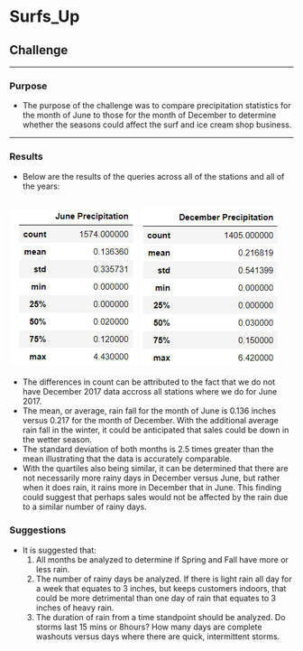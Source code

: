 # Surfs_Up

## Challenge
---
### Purpose
  - The purpose of the challenge was to compare precipitation statistics for the month of June to those for the month of December to determine whether the seasons could affect the surf and ice cream shop business.  
---
### Results
  - Below are the results of the queries across all of the stations and all of the years:

![June_Precipitation](June_Precipitation.png) ![December Precipitation](December_Precipitation.png)
---
  - The differences in count can be attributed to the fact that we do not have December 2017 data accross all stations where we do for June 2017.
  - The mean, or average, rain fall for the month of June is 0.136 inches versus 0.217 for the month of December.  With the additional average rain fall in the winter, it could be anticipated that sales could be down in the wetter season.
  - The standard deviation of both months is 2.5 times greater than the mean illustrating that the data is accurately comparable.
  - With the quartiles also being similar, it can be determined that there are not necessarily more rainy days in December versus June, but rather when it does rain, it rains more in December that in June.  This finding could suggest that perhaps sales would not be affected by the rain due to a similar number of rainy days.  
### Suggestions
  - It is suggested that:
      1. All months be analyzed to determine if Spring and Fall have more or less rain.
      2. The number of rainy days be analyzed.  If there is light rain all day for a week that equates to 3 inches, but keeps customers indoors, that could be more detrimental than one day of rain that equates to 3 inches of heavy rain.     
      2. The duration of rain from a time standpoint should be analyzed. Do storms last 15 mins or 8hours?  How many days are complete washouts versus days where there are quick, intermittent storms.
